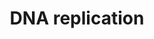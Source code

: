 ---
annotations:
- id: PW:0000098
  parent: regulatory pathway
  type: Pathway Ontology
  value: DNA replication pathway
authors:
- Kdahlquist
- MaintBot
- D.Koren
- Thomas
- Christine Chichester
- Egonw
- Khanspers
- Eweitz
description: 'DNA replication, the basis for biological inheritance, is a fundamental
  process occurring in all living organisms to copy their DNA. This process is "replication"
  in that each strand of the original double-stranded DNA molecule serves as template
  for the reproduction of the complementary strand. Hence, following DNA replication,
  two identical DNA molecules have been produced from a single double-stranded DNA
  molecule. Cellular proofreading and error-checking mechanisms ensure near perfect
  fidelity for DNA replication.  Source: [wikipedia:DNA_replication|Wikipedia]  Based
  on www.genomeknowledge.org'
last-edited: 2021-05-20
organisms:
- Saccharomyces cerevisiae
redirect_from:
- /index.php/Pathway:WP13
- /instance/WP13
- /instance/WP13_r117289
revision: r117289
schema-jsonld:
- '@context': https://schema.org/
  '@id': https://wikipathways.github.io/pathways/WP13.html
  '@type': Dataset
  creator:
    '@type': Organization
    name: WikiPathways
  description: 'DNA replication, the basis for biological inheritance, is a fundamental
    process occurring in all living organisms to copy their DNA. This process is "replication"
    in that each strand of the original double-stranded DNA molecule serves as template
    for the reproduction of the complementary strand. Hence, following DNA replication,
    two identical DNA molecules have been produced from a single double-stranded DNA
    molecule. Cellular proofreading and error-checking mechanisms ensure near perfect
    fidelity for DNA replication.  Source: [wikipedia:DNA_replication|Wikipedia]  Based
    on www.genomeknowledge.org'
  keywords:
  - ADP
  - ATP
  - CDC2
  - CDC45
  - CDC46
  - CDC47
  - CDC54
  - CDC6
  - CDC7
  - CDT1
  - DPB2
  - GTP
  - HYS2
  - MCM10
  - MCM2
  - MCM3
  - MCM6
  - ORC2
  - POL1
  - POL12
  - POL2
  - POL30
  - PRI1
  - PRI2
  - RFA1
  - RFA2
  - RFC1
  - RFC2
  - RFC3
  - RFC4
  - RFC5
  - RPL40A
  - UBI4
  - dATP
  - dCTP
  - dGTP
  license: CC0
  name: DNA replication
seo: CreativeWork
title: DNA replication
wpid: WP13
---